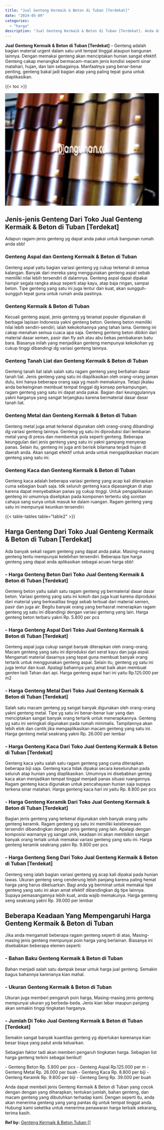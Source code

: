 ```yaml
---
title: "Jual Genteng Kermaik & Beton di Tuban [Terdekat]"
date: "2024-05-09"
categories: 
  - "harga"
description: "Jual Genteng Kermaik & Beton di Tuban [Terdekat]. Anda dapat membeli jenis Genteng Kermaik & Beton di Tuban yang cocok dengan dengan yang diharapkan, tentuka..."
---
```


**Jual Genteng Kermaik & Beton di Tuban \[Terdekat\]** – Genteng adalah bagian material urgent dalam satu unit tempat tinggal ataupun bangunan lainnya. Dengan memakai genteng akan menciptakan hunian sangat efektif. Genteng cakap menangkal bermacam-macam jenis kondisi seperti sinar matahari, hujan, dan lain sebagainya. Manfaatnya yang benar-benar penting, genteng bakal jadi bagian atap yang paling tepat guna untuk diaplikasikan.

{{< toc >}}

![Jual Genteng Kermaik & Beton di Tuban [Terdekat]](/images/genteng-minimalis-murah14.png)

## Jenis-jenis Genteng Dari Toko Jual Genteng Kermaik & Beton di Tuban \[Terdekat\]

Adapun ragam-jenis genteng yg dapat anda pakai untuk bangunan rumah anda sbb!

### Genteng Aspal dan Genteng Kermaik & Beton di Tuban

Genteng aspal yaitu bagian variasi genteng yg cukup terkenal di semua kalangan. Banyak dari mereka yang menggunakan genteng aspal sebab memiliki nilai lebih tersendiri di dalamnya. Genteng aspal dapat dipakai hampir segala rangka ataup seperti atap kayu, atap baja ringan, sampai beton. Tipe genteng yang satu ini juga lentur dan kuat, akan sungguh-sungguh tepat guna untuk rumah anda pastinya.

### Genteng Kermaik & Beton di Tuban

Kecuali genteng aspal, jenis genteng yg teramat populer digunakan di berbagai lapisan Indonesia yakni genteng beton. Genteng beton memiliki nilai lebih sendiri-sendiri, ialah kekokohannya yang tahan lama. Genteng ini cakap menahan semua cuaca apa saja. Genteng genteng beton dibikin dari material dasar semen, pasir dan fly ash atau abu bekas pembakaran batu bara. Biasanya inilah yang menjadikan genteng mempunyai kekokohan yg cukup tinggi dibandingi dg variasi genteng lainnya.

### Genteng Tanah Liat dan Genteng Kermaik & Beton di Tuban

Genteng tanah liat ialah salah satu ragam genteng yang berbahan dasar tanah liat. Jenis genteng yang satu ini diaplikasikan oleh orang-orang jaman dulu, kini hanya beberapa orang saja yg masih memakainya. Tetapi jikalau anda berkeinginan membuat tempat tinggal dg konsep perkampungan, ragam genteng yang satu ini dapat anda pakai. Bagian dari keunggulannya yakni harganya yang sangat terjangkau karena bermaterial dasar dasar tanah liat.

### Genteng Metal dan Genteng Kermaik & Beton di Tuban

Genteng metal juga amat terkenal digunakan oleh orang-orang dibandingi dg variasi genteng lainnya. Genteng yg satu ini diproduksi dari lembaran metal yang di press dan membentuk pola seperti genteng. Beberapa keunggulan dari jenis genteng yang satu ini yakni gampang menyerap panas. Selain itu, genteng ini juga anti berisik bilamana terjadi hujan di daerah anda. Akan sangat efektif untuk anda untuk mengaplikasikan macam genteng yang satu ini.

### Genteng Kaca dan Genteng Kermaik & Beton di Tuban

Genteng kaca adalah beberapa variasi genteng yang acap kali diterapkan cuma sebagian buah saja. tdk seluruh genteng kaca dipasangkan di atap karena dapat menyebabkan panas yg cukup tinggi. Untuk pengaplikasian genteng ini umumnya diselipkan pada komponen tertentu sbg sorotan cahaya sang surya untuk masuk ke dalam ruangan. Ragam genteng yang satu ini mempunyai keunikan tersendiri.

{{< table-tables table="table2" >}}

## Harga Genteng Dari Toko Jual Genteng Kermaik & Beton di Tuban \[Terdekat\]

Ada banyak sekali ragam genteng yang dapat anda pakai. Masing-masing genteng tentu mempunyai kelebihan tersendiri. Beberapa tipe harga genteng yang dapat anda aplikasikan sebagai acuan harga sbb!

### \- Harga Genteng Beton Dari Toko Jual Genteng Kermaik & Beton di Tuban \[Terdekat\]

Genteng beton yaitu salah satu ragam genteng yg bermaterial dasar dasar beton. Variasi genteng yang satu ini kokoh dan juga kuat karena diproduksi dari material yang berkwalitas tinggi sebab terbuat dari material semen, pasir dan juga air. Begitu banyak orang yang berhasrat menerapkan ragam genteng yg satu ini dibandingi dengan variasi genteng yang lain. Harga genteng beton terbaru yakni Rp. 5.800 per pcs

### \- Harga Genteng Aspal Dari Toko Jual Genteng Kermaik & Beton di Tuban \[Terdekat\]

Genteng aspal juga cukup sangat banyak diterapkan oleh orang-orang. Macam genteng yang satu ini diproduksi dari serat kayu dan juga aspal. Mengamati material dasarnya yang tepat guna membuat banyak orang tertarik untuk menggunakan genteng aspal. Selain itu, genteng yg satu ini juga lentur dan kuat. Apalagi bahannya yang amat baik akan membuat genten tadi Tahan dari api. Harga genteng aspal hari ini yaitu Rp.125.000 per m2

### \- Harga Genteng Metal Dari Toko Jual Genteng Kermaik & Beton di Tuban \[Terdekat\]

Salah satu macam genteng yg sangat banyak digunakan oleh orang-orang yakni genteng metal. Tipe yg satu ini benar-benar luar yang dan menciptakan sangat banyak orang tertarik untuk menerapkannya. Genteng yg satu ini seringkali digunakan pada rumah minimalis. Tampilannya akan lebih elok dan cantik jika mengaplikasikan macam genteng yang satu ini. Harga genteng metal seakrang yakni Rp. 26.000 per lembar

### \- Harga Genteng Kaca Dari Toko Jual Genteng Kermaik & Beton di Tuban \[Terdekat\]

Genteng kaca yaitu salah satu ragam genteng yang cuma diterapkan beberapa biji saja. Genteng kaca tidak dipakai secara keseluruhan pada seluruh atap hunian yang diaplikasikan. Umumnya ini disebabkan genteg kaca akan menjadikan tempat tinggal menjadi panas situasi ruangannya. Ragam genteng kaca digunakan untuk pencahayaan hunian saja supaya terkena sinar matahari. Harga genteng kaca hari ini yaitu Rp. 8.800 per pcs

### \- Harga Genteng Keramik Dari Toko Jual Genteng Kermaik & Beton di Tuban \[Terdekat\]

Bagian jenis genteng yang terkenal digunakan oleh banyak orang yaitu genteng keramik. Ragam genteng yg satu ini memiliki keistimewaan tersendiri dibandingkan dengan jenis genteng yang lain. Apalagi dengan komposisi warnanya yg sangat unik, keadaan ini akan membikin sangat banyak orang tertaik untuk memakai variasi genteng yang satu ini. Harga genteng keramik seakrang yakni Rp. 9.800 per pcs

### \- Harga Genteng Seng Dari Toko Jual Genteng Kermaik & Beton di Tuban \[Terdekat\]

Genteng seng ialah bagian variasi genteng yg acap kali dipakai pada hunian lawas. Ukuran genteng seng cenderung lebih panjang karena paling hemat harga yang harus dikeluarkan. Bagi anda yg berminat untuk memakai tipe genteng yang satu ini akan amat efektif dibandingkan dg tipe lainnya. Supaya pemasangannya lebih kuat, anda wajib memakunya. Harga genteng seng seakrang yakni Rp. 39.000 per lembar

## Beberapa Keadaan Yang Mempengaruhi Harga Genteng Kermaik & Beton di Tuban

Jika anda mengamati beberapa ragam genteng seperti di atas, Masing-masing jenis genteng mempunyai poin harga yang berlainan. Biasanya ini disebabkan beberapa elemen seperti:

### \- Bahan Baku Genteng Kermaik & Beton di Tuban

Bahan menjadi salah satu dampak besar untuk harga jual genteng. Semakin bagus bahannya karenanya kian mahal.

### \- Ukuran Genteng Kermaik & Beton di Tuban

Ukuran juga memberi pengaruh poin harga, Masing-masing jenis genteng mempunyai ukuran yg berbeda-beda. Jenis kian lebar maupun panjang akan semakin tinggi tingkatan harganya.

### \- Jumlah Di Toko Jual Genteng Kermaik & Beton di Tuban \[Terdekat\]

Semakin sangat banyak kuantitas genteng yg diperlukan karenanya kian besar biaya yang patut anda keluarkan.

Sebagian faktor tadi akan memberi pengaruh tingkatan harga. Sebagian list harga genteng terkini sebagai berikut!

\- Genteng Beton Rp. 5.800 per pcs - Genteng Aspal Rp.125.000 per m - Genteng Metal Rp. 26.000 per buah - Genteng Kaca Rp. 8.800 per biji - Genteng Keramik Rp. 9.800 per biji - Genteng Seng Rp. 39.000 per buah

Anda dapat membeli jenis Genteng Kermaik & Beton di Tuban yang cocok dengan dengan yang diharapkan, tentukan jumlah, bahan genteng, dan macam genteng yang dibutuhkan terhadap kami. Dengan seperti itu, anda akan menerima genteng yang yang pantas dg untuk tempat tinggal anda. Hubungi kami seketika untuk menerima penawaran harga terbaik sekarang, terima kasih.

**Ref by:**  [Genteng Kermaik & Beton  Tuban []](https://id.wikipedia.org/wiki/Genteng)
